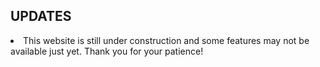 <h2>UPDATES</h2>
<li>This website is still under construction and some features may not be available just yet. Thank you for your patience!</li>